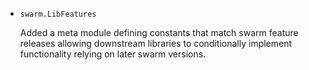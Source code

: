 * `swarm.LibFeatures`

  Added a meta module defining constants that match swarm feature releases
  allowing downstream libraries to conditionally implement functionality relying
  on later swarm versions.

